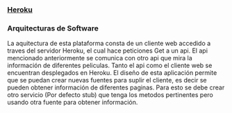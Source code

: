 
### [Heroku](https://bandboom.herokuapp.com)  
### Arquitecturas de Software

La aquitectura de esta plataforma consta de un cliente web accedido a traves del servidor Heroku, el cual hace peticiones Get a un api.
El api mencionado anteriormente se comunica con otro api que mira la información de diferentes peliculas.
Tanto el api como el cliente web se encuentran desplegados en Heroku.
El diseño de esta aplicación permite que se puedan crear nuevas fuentes para suplir el cliente, es decir se pueden obtener información de diferentes paginas. Para esto se debe crear otro servicio (Por defecto stub) que tenga los metodos pertinentes pero usando otra fuente para obtener información.

